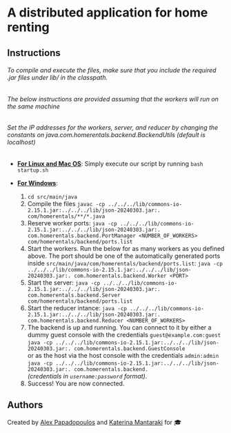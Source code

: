 # A distributed application for home renting

## Instructions

###### To compile and execute the files, make sure that you include the required .jar files under lib/ in the classpath.

###### The below instructions are provided assuming that the workers will run on the same machine

###### Set the IP addresses for the workers, server, and reducer by changing the constants on java.com.homerentals.backend.BackendUtils (default is localhost)

- <u>**For Linux and Mac OS**</u>: Simply execute our script by running `bash startup.sh`

- <u>**For Windows**</u>:
  1. `cd src/main/java`
     <br>
  2. Compile the files `javac -cp ../../../lib/commons-io-2.15.1.jar:../../../lib/json-20240303.jar:. com/homerentals/**/*.java`
     <br>
  3. Reserve worker ports:
     `java -cp ../../../lib/commons-io-2.15.1.jar:../../../lib/json-20240303.jar:. com.homerentals.backend.PortManager <NUMBER_OF_WORKERS> com/homerentals/backend/ports.list`
     <br>
  4. Start the workers.
     Run the below for as many workers as you defined above. The port should be one of the automatically generated ports inside `src/main/java/com/homerentals/backend/ports.list`:
     `java -cp ../../../lib/commons-io-2.15.1.jar:../../../lib/json-20240303.jar:. com.homerentals.backend.Worker <PORT>`
     <br>
  5. Start the server:
     `java -cp ../../../lib/commons-io-2.15.1.jar:../../../lib/json-20240303.jar:. com.homerentals.backend.Server com/homerentals/backend/ports.list`
     <br>
  6. Start the reducer intance:
     `java -cp ../../../lib/commons-io-2.15.1.jar:../../../lib/json-20240303.jar:. com.homerentals.backend.Reducer <NUMBER_OF_WORKERS>`
     <br>
  7. The backend is up and running. You can connect to it by either a dummy guest console with the credentials `guest@example.com:guest`<br>
     `java -cp ../../../lib/commons-io-2.15.1.jar:../../../lib/json-20240303.jar:. com.homerentals.backend.GuestConsole`
     <br>or as the host via the host console with the credentials `admin:admin`<br>
     `java -cp ../../../lib/commons-io-2.15.1.jar:../../../lib/json-20240303.jar:. com.homerentals.backend.`
     <br>_(credentials in `username:password` format)_.
     <br>
  8. Success! You are now connected.

## Authors

Created by [Alex Papadopoulos](github.com/alexisthedev) and [Katerina Mantaraki](github.com/katerinamant) for 🎓
